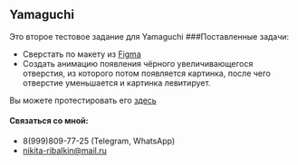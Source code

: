 ## Yamaguchi 

Это второе тестовое задание для Yamaguchi
###Поставленные задачи:
- Сверстать по макету из [Figma](https://www.figma.com/file/jAfRB76D6Y69PjuuUHW41H/Тестовое-задание-для-верстальщика.?node-id=0%3A1&t=JLhJmTxvAPzmHhfI-0)
- Создать анимацию появления чёрного увеличивающегося отверстия, из которого потом появляется картинка, после чего отверстие уменьшается и картинка левитирует.

Вы можете протестировать его [здесь](https://neekit95.github.io/Yamaguchi_test2/)
  
 #### Связаться со мной:
 - 8(999)809-77-25  (Telegram, WhatsApp)
 - nikita-ribalkin@mail.ru
